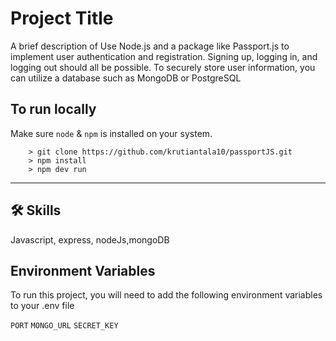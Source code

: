 
# Project Title

A brief description of Use Node.js and a package like Passport.js to implement user authentication and registration.
Signing up, logging in, and logging out should all be possible.
To securely store user information, you can utilize a database such as MongoDB or PostgreSQL

## To run locally 

Make sure `node` & `npm`  is installed on your system.

```
    > git clone https://github.com/krutiantala10/passportJS.git
    > npm install
    > npm dev run
```
----------

## 🛠 Skills
Javascript, express, nodeJs,mongoDB


## Environment Variables

To run this project, you will need to add the following environment variables to your .env file

`PORT`
`MONGO_URL`
`SECRET_KEY`

